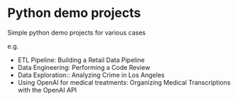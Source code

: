 # Python demo projects

Simple python demo projects for various cases

e.g.

- ETL Pipeline: Building a Retail Data Pipeline
- Data Engineering: Performing a Code Review
- Data Exploration:: Analyzing Crime in Los Angeles
- Using OpenAI for medical treatments: Organizing Medical Transcriptions with the OpenAI API
